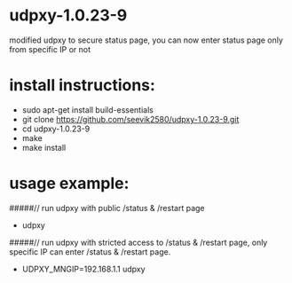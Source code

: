 # udpxy-1.0.23-9
modified udpxy to secure status page, you can now enter status page only from specific IP or not

# install instructions:
- sudo apt-get install build-essentials
- git clone https://github.com/seevik2580/udpxy-1.0.23-9.git
- cd udpxy-1.0.23-9
- make
- make install

# usage example:
#####// run udpxy with public /status & /restart page
- udpxy				

#####// run udpxy with stricted access to /status & /restart page, only specific IP can enter /status & /restart page.
- UDPXY_MNGIP=192.168.1.1 udpxy	

